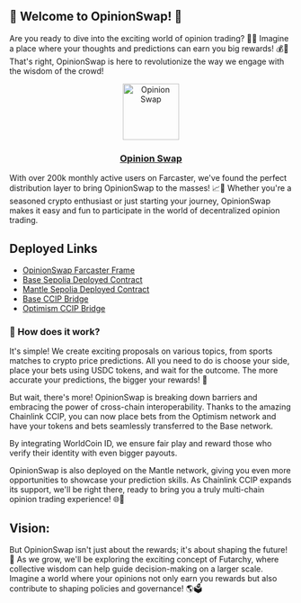 ## 🌟 Welcome to OpinionSwap! 🌟

Are you ready to dive into the exciting world of opinion trading? 🤔💡
Imagine a place where your thoughts and predictions can earn you big rewards! 💰🔮 That's right, OpinionSwap is here to revolutionize the way we engage with the wisdom of the crowd!

<p align="center">
  <a href="https://github.com/saviour1001/">
    <img alt="Opinion Swap" src="public/favicon.ico"  width="100" height="100"/>
    <h3 align="center">Opinion Swap</h3>
  </a>
</p>

With over 200k monthly active users on Farcaster, we've found the perfect distribution layer to bring OpinionSwap to the masses! 📈🚀 Whether you're a seasoned crypto enthusiast or just starting your journey, OpinionSwap makes it easy and fun to participate in the world of decentralized opinion trading.

## Deployed Links

- [OpinionSwap Farcaster Frame](https://github.com/Saviour1001/opinion-swap-frame)
- [Base Sepolia Deployed Contract](https://sepolia.basescan.org/address/0xC21A38478c3412e7253B79E6E1e9Cd3d15F5b73c)
- [Mantle Sepolia Deployed Contract](https://explorer.sepolia.mantle.xyz/address/0xA4CCEb9e84b9682ca559AA41DB57f4BECe586dc5)
- [Base CCIP Bridge](https://ccip.chain.link/address/0xC21A38478c3412e7253B79E6E1e9Cd3d15F5b73c)
- [Optimism CCIP Bridge](https://ccip.chain.link/address/0xe69d08ad3d88aa3d1d4827d5774c3152619a13f1)

### 🎯 How does it work?

It's simple! We create exciting proposals on various topics, from sports matches to crypto price predictions. All you need to do is choose your side, place your bets using USDC tokens, and wait for the outcome. The more accurate your predictions, the bigger your rewards! 💸

But wait, there's more! OpinionSwap is breaking down barriers and embracing the power of cross-chain interoperability. Thanks to the amazing Chainlink CCIP, you can now place bets from the Optimism network and have your tokens and bets seamlessly transferred to the Base network.

By integrating WorldCoin ID, we ensure fair play and reward those who verify their identity with even bigger payouts.

OpinionSwap is also deployed on the Mantle network, giving you even more opportunities to showcase your prediction skills. As Chainlink CCIP expands its support, we'll be right there, ready to bring you a truly multi-chain opinion trading experience! 🌐💫

## Vision:

But OpinionSwap isn't just about the rewards; it's about shaping the future! 🔮 As we grow, we'll be exploring the exciting concept of Futarchy, where collective wisdom can help guide decision-making on a larger scale. Imagine a world where your opinions not only earn you rewards but also contribute to shaping policies and governance! 🌎🗳️
